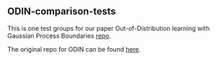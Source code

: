 ## ODIN-comparison-tests
This is one test groups for our paper Out-of-Distribution learning with Gaussian Process Boundaries [repo](https://github.com/YangChencyy/OOD_Learning_with_GP_boundaries-).

The original repo for ODIN can be found [here](https://github.com/facebookresearch/odin).
